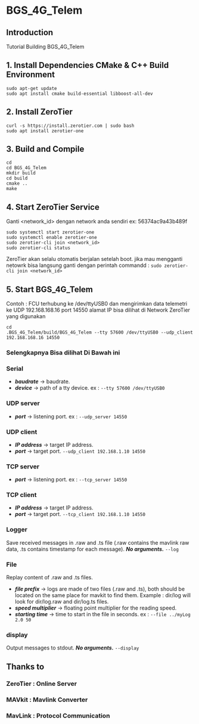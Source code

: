 # BGS_4G_Telem

## Introduction
Tutorial Building BGS_4G_Telem

## 1. Install Dependencies CMake & C++ Build Environment

```Shell
sudo apt-get update
sudo apt install cmake build-essential libboost-all-dev
```
## 2. Install ZeroTier

```Shell
curl -s https://install.zerotier.com | sudo bash
sudo apt install zerotier-one
```

## 3. Build and Compile
```shell
cd
cd BGS_4G_Telem
mkdir build
cd build
cmake ..
make
```
## 4. Start ZeroTier Service
Ganti <network_id> dengan network anda sendiri ex: 56374ac9a43b489f
```shell
sudo systemctl start zerotier-one
sudo systemctl enable zerotier-one
sudo zerotier-cli join <network_id>
sudo zerotier-cli status
```
ZeroTier akan selalu otomatis berjalan setelah boot. jika mau mengganti netowrk bisa langsung ganti dengan perintah
commandd : `sudo zerotier-cli join <network_id>`

## 5. Start BGS_4G_Telem
Contoh : FCU terhubung ke /dev/ttyUSB0 dan mengirimkan data telemetri ke UDP 192.168.168.16 port 14550 
alamat IP bisa dilihat di Network ZeroTier yang digunakan 
```Shell
cd
.BGS_4G_Telem/build/BGS_4G_Telem --tty 57600 /dev/ttyUSB0 --udp_client 192.168.168.16 14550
```
### Selengkapnya Bisa dilihat Di Bawah ini
### Serial
* ***baudrate*** -> baudrate.
* ***device*** -> path of a tty device.
ex : `--tty 57600 /dev/ttyUSB0`

### UDP server
* ***port*** -> listening port.
ex : `--udp_server 14550`

### UDP client
* ***IP address*** -> target IP address.
* ***port*** -> target port.
`--udp_client 192.168.1.10 14550`

### TCP server
* ***port*** -> listening port.
ex : `--tcp_server 14550`

### TCP client
* ***IP address*** -> target IP address.
* ***port*** -> target port.
`--tcp_client 192.168.1.10 14550`

### Logger
Save received messages in .raw and .ts file (.raw contains the mavlink raw data, .ts contains timestamp for each message).
***No arguments.***
`--log`

### File
Replay content of .raw and .ts files.
* ***file prefix*** -> logs are made of two files (.raw and .ts), both should be located on the same place for mavkit to find them. Example : dir/log will look for dir/log.raw and dir/log.ts files.
* ***speed multiplier*** -> floating point multiplier for the reading speed.
* ***starting time*** -> time to start in the file in seconds.
ex : `--file ../myLog 2.0 50`

### display
Output messages to stdout.
***No arguments.***
`--display`


## Thanks to 
### ZeroTier  : Online Server
### MAVkit    : Mavlink Converter
### MavLink   : Protocol Communication

